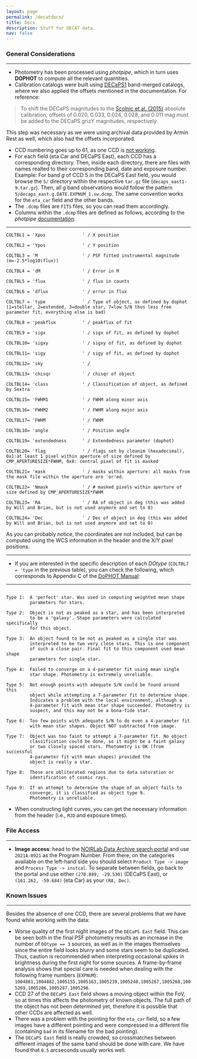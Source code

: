 ```yaml
---
layout: page
permalink: /decatdocs/
title: Docs
description: Stuff for DECAT data.
nav: false
---
```


### General Considerations



---
 
 
* Photometry has been processed using *photpipe*, which in turn uses **DOPHOT** to compute all the relevant quantities.
* Calibration catalogs were built using [DECaPS1](http://decaps.skymaps.info/oldwebsite/index.html) band-merged catalogs, where we also applied the offsets mentioned in the documentation. For reference:

>To shift the DECaPS magnitudes to the [Scolnic et al. (2015)](https://ui.adsabs.harvard.edu/abs/2015ApJ...815..117S/abstract) absolute calibration, offsets of 0.020, 0.033, 0.024, 0.028, and 0.011 mag must be added to the DECaPS grizY magnitudes, respectively.

This step was necessary as we were using archival data provided by Armin Rest as well, which also had the offsets incorporated.

* CCD numbering goes up to 61, as one CCD is [not working](https://noirlab.edu/science/programs/ctio/instruments/Dark-Energy-Camera/Status-DECam-CCDs).
* For each field (eta Car and DECaPS East), each CCD has a corresponding directory. Then, inside each directory, there are files with names realted to their corresponding band, date and exposure number. Example: For band _g_ of CCD 5 in the DECaPS East field, you would browse the `5/` directory within the respective `tar.gz` file (`decaps_east1-9.tar.gz`). Then, all _g_ band observations would follow the pattern `5/decaps_east.g.DATE.EXPNUM_1.sw.dcmp`. The same convention works for the `eta_car` field and the other bands.
* The `.dcmp` files are `FITS` files, so you can read them accordingly.
* Columns within the `.dcmp` files are defined as follows, according to the *photpipe* [documentation](https://photpipe-docs.readthedocs.io/en/latest/):

---

```
COLTBL1 = 'Xpos              ' / X position

COLTBL2 = 'Ypos              ' / Y position

COLTBL3 = 'M                 ' / PSF fitted instrumental magnitude (m=-2.5*log10(flux))

COLTBL4 = 'dM                ' / Error in M

COLTBL5 = 'flux              ' / flux in counts

COLTBL6 = 'dflux             ' / error in flux

COLTBL7 = 'type              ' / Type of object, as defined by dophot (1=stellar, 2=extended, 3=double star, 7=low S/N thus less free parameter fit, everything else is bad)

COLTBL8 = 'peakflux          ' / peakflux of fit

COLTBL9 = 'sigx              ' / sigx of fit, as defined by dophot

COLTBL10= 'sigxy             ' / sigxy of fit, as defined by dophot

COLTBL11= 'sigy              ' / sigy of fit, as defined by dophot

COLTBL12= 'sky               ' /

COLTBL13= 'chisqr            ' / chisqr of object

COLTBL14= 'class             ' / Classification of object, as defined by Sextra

COLTBL15= 'FWHM1             ' / FWHM along minor axis

COLTBL16= 'FWHM2             ' / FWHM along major axis

COLTBL17= 'FWHM              ' / FWHM

COLTBL18= 'angle             ' / Position angle

COLTBL19= 'extendedness      ' / Extendedness parameter (dophot)

COLTBL20= 'flag              ' / flags set by cleanim (hexadecimal), 0x1:at least 1 pixel within aperture of size defined by CMP_APERTURESIZE*FWHM, 0x8: central pixel of fit is masked

COLTBL21= 'mask              ' / masks within aperture: all masks from the mask file within the aperture are 'or'ed.

COLTBL22= 'Nmask             ' / # masked pixels within aperture of size defined by CMP_APERTURESIZE*FWHM

COLTBL23= 'RA                ' / RA of object in deg (this was added by Will and Brian, but is not used anymore and set to 0)

COLTBL24= 'Dec               ' / Dec of object in deg (this was added by Will and Brian, but is not used anymore and set to 0)
```
As you can probably notice, the coordinates are not included, but can be computed using the WCS information in the header and the X/Y pixel positions.

---

* If you are interested in the specific description of each *DOtype* (`COLTBL7 = 'type` in the previous table), you can check the following, which corresponds to Appendix C of the [DoPHOT Manual](https://github.com/M1TDoPHOT/DoPHOT_C/tree/master/manual4.0):

---

```

Type 1:  A 'perfect' star. Was used in computing weighted mean shape
         parameters for stars.

Type 2:  Object is not as peaked as a star, and has been interpreted
         to be a 'galaxy'. Shape parameters were calculated specifically
         for this object.

Type 3:  An object found to be not as peaked as a single star was
         interpreted to be two very close stars. This is one component
         of such a close pair. Final fit to this component used mean shape
         parameters for single star.

Type 4:  Failed to converge on a 4-parameter fit using mean single
         star shape. Photometry is extremely unreliable.

Type 5:  Not enough points with adequate S/N could be found around this
         object while attempting a 7-parameter fit to determine shape.
         Indicates a problem with the local environment, although a
         4-parameter fit with mean star shape succeeded. Photometry is
         suspect, and this may not be a bona-fide star.

Type 6:  Too few points with adequate S/N to do even a 4-parameter fit
         with mean star shapes. Object NOT subtracted from image.

Type 7:  Object was too faint to attempt a 7-parameter fit. No object
         classification could be done, so it might be a faint galaxy
         or two closely spaced stars. Photometry is OK (from successful
         4-parameter fit with mean shapes) provided the
         object is really a star.

Type 8:  These are obliterated regions due to data saturation or
         identification of cosmic rays.

Type 9:  If an attempt to determine the shape of an object fails to
         converge, it is classified as object type 9.
         Photometry is unreliable.
```

* When constructing light curves, you can get the necessary information from the header (i.e., `MJD` and exposure times).  

### File Access

___
* **Image access**: head to the [NOIRLab Data Archive search portal](https://astroarchive.noirlab.edu/portal/search/) and use `2021A-0921` as the Program Number. From there, on the categories available on the left-hand side you should select `Product Type -> image` and `Process Type -> instcal`. To separate between fields, go back to the portal and use either `(270.889, -29.530)` (DECaPS East), or `(161.262, -59.684)` (eta Car) as your `(RA, Dec)`.


### Known Issues


---
Besides the absence of one CCD, there are several problems that we have found while working with the data:

* Worse quality of the first night images of the `DECaPS East` field. This can be seen both in the final PSF photometry results as an increase in the number of `DOtype == 3` sources, as well as in the images themselves since the entire field looks blurry and some stars seem to be duplicated. Thus, caution is recommended when interpreting occasional spikes in brightness during the first night for some sources. A frame-by-frame analysis shows that special care is needed when dealing with the following frame numbers (`EXPNUM`): `1004881,1004882,1005155,1005163,1005239,1005248,1005267,1005268,1005269,1005286,1005287,1005298`.
* CCD 27 of the `DECaPS East` field shows a moving object within the FoV, so at times this affects the photometry of known objects. The full path of the object has not been determined yet, therefore it is possible that other CCDs are affected as well.
* There was a problem with the pointing for the `eta_car` field, so a few images have a different pointing and were compressed in a different file (containing `bad` in its filename for the bad pointing).
* The `DECaPS East` field is really crowded, so crossmatches between different images of the same band should be done with care. We have found that `0.5` arcseconds usually works well.
